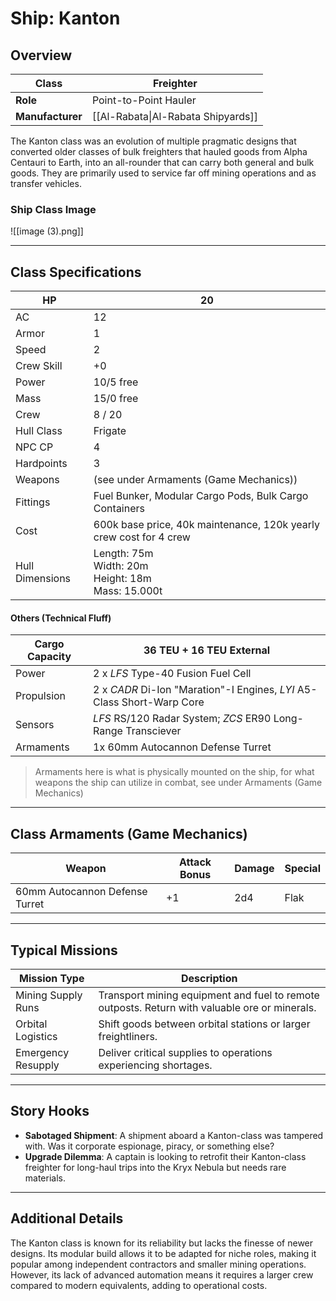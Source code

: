 # Ship: Kanton

## Overview 

| **Class**        | Freighter                          |
| ---------------- | ---------------------------------- |
| **Role**         | Point-to-Point Hauler              |
| **Manufacturer** | [[Al-Rabata\|Al-Rabata Shipyards]] |

The Kanton class was an evolution of multiple pragmatic designs that converted older classes of bulk freighters that hauled goods from Alpha Centauri to Earth, into an all-rounder that can carry both general and bulk goods. They are primarily used to service far off mining operations and as transfer vehicles.
### Ship Class Image
![[image (3).png]]

---

## Class Specifications 

| HP              | 20                                                                 |
| --------------- | ------------------------------------------------------------------ |
| AC              | 12                                                                 |
| Armor           | 1                                                                  |
| Speed           | 2                                                                  |
| Crew Skill      | +0                                                                 |
| Power           | 10/5 free                                                          |
| Mass            | 15/0 free                                                          |
| Crew            | 8 / 20                                                             |
| Hull Class      | Frigate                                                            |
| NPC CP          | 4                                                                  |
| Hardpoints      | 3                                                                  |
| Weapons         | (see under Armaments (Game Mechanics))                             |
| Fittings        | Fuel Bunker, Modular Cargo Pods, Bulk Cargo Containers             |
| Cost            | 600k base price, 40k maintenance, 120k yearly crew cost for 4 crew |
| Hull Dimensions | Length: 75m<br>Width: 20m<br>Height: 18m<br>Mass: 15.000t          |
#### Others (Technical Fluff)

| Cargo Capacity | 36 TEU + 16 TEU External                                               |
| -------------- | ---------------------------------------------------------------------- |
| Power          | 2 x _LFS_ Type-40 Fusion Fuel Cell                                     |
| Propulsion     | 2 x _CADR_ Di-Ion "Maration"-I Engines, _LYI_ A5-Class Short-Warp Core |
| Sensors        | _LFS_ RS/120 Radar System; _ZCS_ ER90 Long-Range Transciever           |
| Armaments      | 1x 60mm Autocannon Defense Turret                                      |
> Armaments here is what is physically mounted on the ship, for what weapons the ship can utilize in combat, see under Armaments (Game Mechanics)

---

## Class Armaments (Game Mechanics)

| **Weapon**                     | **Attack Bonus** | **Damage** | **Special** |
| ------------------------------ | ---------------- | ---------- | ----------- |
| 60mm Autocannon Defense Turret | +1               | 2d4        | Flak        |

---

## Typical Missions 
| **Mission Type**   | **Description**                                                                               |
| ------------------ | --------------------------------------------------------------------------------------------- |
| Mining Supply Runs | Transport mining equipment and fuel to remote outposts. Return with valuable ore or minerals. |
| Orbital Logistics  | Shift goods between orbital stations or larger freightliners.                                 |
| Emergency Resupply | Deliver critical supplies to operations experiencing shortages.                               |

---

## Story Hooks 

- **Sabotaged Shipment**: A shipment aboard a Kanton-class was tampered with. Was it corporate espionage, piracy, or something else?
- **Upgrade Dilemma**: A captain is looking to retrofit their Kanton-class freighter for long-haul trips into the Kryx Nebula but needs rare materials.

---

## Additional Details 

The Kanton class is known for its reliability but lacks the finesse of newer designs. Its modular build allows it to be adapted for niche roles, making it popular among independent contractors and smaller mining operations. However, its lack of advanced automation means it requires a larger crew compared to modern equivalents, adding to operational costs.

